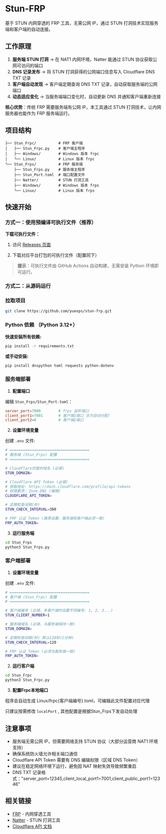 # Stun-FRP

基于 STUN 内网穿透的 FRP 工具，无需公网 IP，通过 STUN 打洞技术实现服务端和客户端的自动连接。


## 工作原理

1. **服务端 STUN 打洞** → 在 NAT1 内网环境，Natter 能通过 STUN 协议获取公网可访问的端口
2. **DNS 记录发布** → 将 STUN 打洞获得的公网端口信息写入 Cloudflare DNS TXT 记录
3. **客户端自动发现** → 客户端定期查询 DNS TXT 记录，自动获取服务端的公网端口
4. **动态适应变化** → 当服务端端口变化时，自动更新 DNS 并通知客户端重新连接


**核心优势**：传统 FRP 需要服务端有公网 IP，本工具通过 STUN 打洞技术，让内网服务器也能作为 FRP 服务端运行。


## 项目结构

```
├── Stun_Frpc/          # FRP 客户端
│   ├── Stun_Frpc.py    # 客户端主程序
│   ├── Windows/        # Windows 版本 frpc
│   └── Linux/          # Linux 版本 frpc
└── Stun_Frps/          # FRP 服务端
    ├── Stun_Frps.py    # 服务端主程序
    ├── Stun_Port.toml  # 端口配置文件
    ├── Natter/         # STUN 打洞工具
    ├── Windows/        # Windows 版本 frps
    └── Linux/          # Linux 版本 frps
```


## 快速开始


### 方式一：使用预编译可执行文件（推荐）

**下载可执行文件：**

1. 访问 [Releases 页面](https://github.com/yuexps/stun-frp/releases)

2. 下载对应平台打包的可执行文件（配置同下）

> **提示**：可执行文件由 GitHub Actions 自动构建，无需安装 Python 环境即可运行。


### 方式二：从源码运行

### 拉取项目

```bash
git clone https://github.com/yuexps/stun-frp.git
```

### Python 依赖 （Python 3.12+）

**快速安装所有依赖:**
```bash
pip install -r requirements.txt
```

**或手动安装:**
```bash
pip install dnspython toml requests python-dotenv
```

### 服务端部署


1. **配置端口**

编辑 `Stun_Frps/Stun_Port.toml`：

```toml
server_port=7000        # frps 监听端口
client_port1=7001       # 客户端1端口（0为自动分配）
client_port2=0          # 客户端2端口
```


2. **设置环境变量**

创建 `.env` 文件:
```bash
# ====================================
# 服务端 (Stun_Frps) 配置
# ====================================

# Cloudflare托管的域名 (必填)
STUN_DOMAIN=

# Cloudflare API Token (必填)
# 获取地址: https://dash.cloudflare.com/profile/api-tokens
# 权限要求: Zone.DNS (编辑)
CLOUDFLARE_API_TOKEN=

# 定期检查间隔(秒)
STUN_CHECK_INTERVAL=300

# FRP 认证 Token (推荐设置，服务端和客户端必须一致)
FRP_AUTH_TOKEN=
```


3. **运行服务端**

```bash
cd Stun_Frps
python3 Stun_Frps.py
```


### 客户端部署


1. **设置环境变量**

创建 `.env` 文件:
```bash
# ====================================
# 客户端 (Stun_Frpc) 配置
# ====================================

# 客户端编号 (必填，多客户端时设置不同编号: 1, 2, 3...)
STUN_CLIENT_NUMBER=1

# 服务端域名 (必填，与服务端保持一致)
STUN_DOMAIN=

# 定期检查间隔(秒) 默认120秒(2分钟)
STUN_CHECK_INTERVAL=120

# FRP 认证 Token (必须与服务端一致)
FRP_AUTH_TOKEN=
```


2. **运行客户端**

```bash
cd Stun_Frpc
python3 Stun_Frpc.py
```

3. **配置Frpc本地端口**

程序会自动生成 Linux/frpc{客户端编号}.toml，可编辑此文件配置对应代理

只建议按需修改 `localPort` , 其他配置是根据Stun_Frps下发自动处理


## 注意事项

- 服务端无需公网 IP，但需要网络支持 STUN 协议（大部分运营商 NAT1 环境支持）
- 确保系统防火墙允许相关端口通信
- Cloudflare API Token 需要有 DNS 编辑权限（区域 DNS Token）
- 建议在稳定网络环境下运行，避免因 NAT 映射失效导致频繁重启
- DNS TXT 记录格式："server_port=12345,client_local_port1=7001,client_public_port1=12346"


## 相关链接

- [FRP](https://github.com/fatedier/frp) - 内网穿透工具
- [Natter](https://github.com/MikeWang000000/Natter) - STUN 打洞工具
- [Cloudflare API 文档](https://developers.cloudflare.com/api/)
